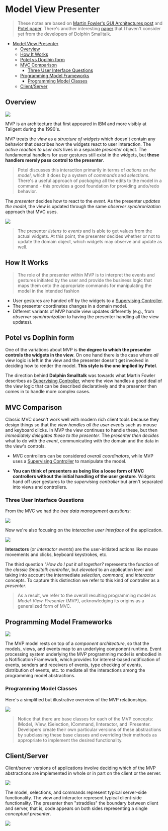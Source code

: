 # Model View Presenter

> These notes are based on [Martin Fowler's GUI Architectures post](https://www.martinfowler.com/eaaDev/uiArchs.html) and [Potel paper](http://www.wildcrest.com/Potel/Portfolio/mvp.pdf). There's another interesting [paper](http://www.object-arts.com/papers/TwistingTheTriad.PDF) that I haven't consider yet from the developers of Dolphin Smalltalk.

- [Model View Presenter](#model-view-presenter)
  - [Overview](#overview)
  - [How It Works](#how-it-works)
  - [Potel vs Doplhin form](#potel-vs-doplhin-form)
  - [MVC Comparison](#mvc-comparison)
    - [Three User Interface Questions](#three-user-interface-questions)
  - [Programming Model Frameworks](#programming-model-frameworks)
    - [Programming Model Classes](#programming-model-classes)
  - [Client/Server](#clientserver)

## Overview

![](2021-11-28-20-55-41.png)

MVP is an architecture that first appeared in IBM and more visibly at Taligent during the 1990's.

MVP treats the *view* as a *structure of widgets* which doesn't contain any behavior that describes how the widgets react to user interaction. The *active reaction to user acts* lives in a separate *presenter* object. The fundamental handlers for user gestures still exist in the widgets, but **these handlers merely pass control to the presenter**.

> Potel discusses this interaction primarily in terms of *actions on the model*, which it does by a system of *commands* and *selections*. There's a useful approach of *packaging* all the edits to the model in a command - this provides a good foundation for providing undo/redo behavior.

The *presenter* decides how to react to the *event*. As the presenter *updates the model*, the *view* is updated through the same *observer synchronization* approach that MVC uses.

![](2021-11-28-19-39-17.png)

> The presenter *listens* to *events* and is able to get values from the actual widgets. At this point, the presenter decides whether or not to update the domain object, which widgets may observe and update as well.

## How It Works

> The role of the presenter within MVP is to interpret the events and gestures initiated by the user and provide the business logic that maps them onto the appropriate commands for manipulating the model in the intended fashion

* User gestures are handed off by the widgets to a [Supervising Controller](../supervising-controller).
* The presenter coordinates changes in a domain model.
* Different variants of MVP handle view updates differently (e.g., from *observer synchronization* to having the presenter handling all the view updates).

## Potel vs Doplhin form 

One of the variations about MVP is **the degree to which the presenter controls the widgets in the view**. On one hand there is the case where *all* view logic is left in the view and the presenter doesn't get involved in deciding how to render the model. **This style is the one implied by Potel**.

The direction behind **Dolphin Smalltalk** was towards what Martin Fowler describes as [Supervising Controller](../supervising-controller), where the view handles a good deal of the view logic that can be described declaratively and the presenter then comes in to handle more complex cases.

## MVC Comparison

Classic MVC doesn't work well with modern rich client tools because they design things so that the *view handles all the user events* such as mouse and keyboard clicks. In MVP the view continues to handle these, but then *immediately delegates these to the presenter*. The *presenter then decides* what to do with the *event*, communicating with the domain and the data in the view's controls.

* MVC controllers can be considered *overall coordinators*, while MVP uses a [Supervising Controller](../supervising-controller) to manipulate the model.

* **You can think of presenters as being like a loose form of MVC controllers without the initial handling of the user gesture**. Widgets hand off user gestures to the *supervising controller* but aren't separated into views and controllers.

### Three User Interface Questions

From the MVC we had the *tree data management questions*:

![](2021-11-28-20-40-47.png)

Now we're also focusing on the *interactive user interface* of the application.

![](2021-11-28-20-37-13.png)

**Interactors** (or *interactor events*) are the user-initiated actions like mouse movements and clicks, keyboard keystrokes, etc.

The third question *"How do I put it all together?* represents the function of the *classic Smalltalk controller*, but *elevated* to an application level and taking into account the intermediate *selection*, *command*, and *interactor* concepts. To capture this distinction we refer to this kind of controller as a *presenter*.

> As a result, we refer to the overall resulting programming model as *Model-View-Presenter* (MVP), acknowledging its origins as a generalized form of MVC.

## Programming Model Frameworks

![](2021-11-28-21-01-30.png)

The MVP model rests on top of a *component architecture*, so that the models, views, and events map to an underlying component runtime. Event processing system underlying the MVP programming model is embodied in a Notification Framework, which provides for interest-based notification of events, senders and receivers of events, type checking of events, distribution of events, etc. to mediate all the interactions among the programming model abstractions. 

### Programming Model Classes

Here's a simplified but illustrative overview of the MVP relationships.

![](2021-11-28-21-03-23.png)

> Notice that there are base classes for each of the MVP concepts: IModel, IView, ISelection, ICommand, IInteractor, and IPresenter. Developers create their own particular versions of these abstractions by subclassing these base classes and overriding their methods as appropriate to implement the desired functionality. 

## Client/Server

Client/server versions of applications involve deciding which of the MVP abstractions are implemented in whole or in part on the client or the server.

![](2021-11-28-21-06-26.png)

The model, selections, and commands represent typical server-side functionality. The view and interactor represent typical client-side functionality. The presenter then "straddles" the boundary between client and server, that is, code appears on both sides representing a single *conceptual presenter*.

![](2021-11-28-21-10-51.png)
